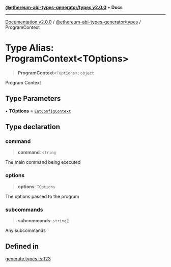 [**@ethereum-abi-types-generator/types v2.0.0**](../README.md) • **Docs**

***

[Documentation v2.0.0](../../../packages.md) / [@ethereum-abi-types-generator/types](../README.md) / ProgramContext

# Type Alias: ProgramContext\<TOptions\>

> **ProgramContext**\<`TOptions`\>: `object`

Program Context

## Type Parameters

• **TOptions** = [`EatConfigContext`](EatConfigContext.md)

## Type declaration

### command

> **command**: `string`

The main command being executed

### options

> **options**: `TOptions`

The options passed to the program

### subcommands

> **subcommands**: `string`[]

Any subcommands

## Defined in

[generate.types.ts:123](https://github.com/niZmosis/ethereum-abi-types-generator/blob/34014c6ac1a58a7622fbd21e7421270aae38bf36/packages/types/src/generate.types.ts#L123)
